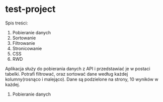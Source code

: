 # test-project
 
Spis treści:
1. Pobieranie danych
2. Sortowanie
3. Filtrowanie
4. Stronicowanie
5. CSS
6. RWD

 Aplikacja służy do pobierania danych z API i przedstawiać je w postaci tabelki. Potrafi filtrować, oraz sortować dane według każdej kolumny(rosnąco i malejąco). Dane są podzielone na strony, 10 wyników w każdej.
 
 1. Pobieranie danych
